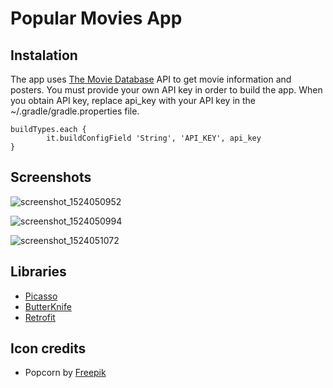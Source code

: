 # Popular Movies App

## Instalation 

The app uses [The Movie Database](http://themoviedb.org) API to get movie information and posters. You must provide your own API key in order to build the app. When you obtain API key, replace api_key with your API key in the ~/.gradle/gradle.properties file.
```
buildTypes.each {
        it.buildConfigField 'String', 'API_KEY', api_key
}
```
## Screenshots
![screenshot_1524050952](https://user-images.githubusercontent.com/16197563/38929766-1b701ba2-4316-11e8-9689-9a26e9317cbc.png)

![screenshot_1524050994](https://user-images.githubusercontent.com/16197563/38929767-1b9563bc-4316-11e8-8bf0-c3f714dd1745.png)

![screenshot_1524051072](https://user-images.githubusercontent.com/16197563/38929768-1bb93d14-4316-11e8-8eef-66d08b5dcc54.png)

## Libraries
* [Picasso](https://github.com/square/picasso)
* [ButterKnife](https://github.com/JakeWharton/butterknife)
* [Retrofit](https://github.com/square/retrofit)

## Icon credits
* Popcorn by [Freepik](https://www.flaticon.com/authors/freepik)
